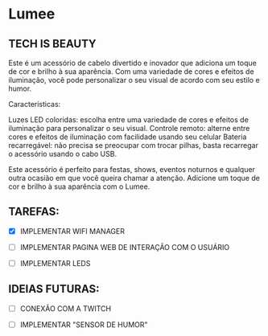 # Lumee
## TECH IS BEAUTY

Este é um acessório de cabelo divertido e inovador que adiciona um toque de cor e brilho à sua aparência. Com uma variedade de cores e efeitos de iluminação, você pode personalizar o seu visual de acordo com seu estilo e humor.

Características:

Luzes LED coloridas: escolha entre uma variedade de cores e efeitos de iluminação para personalizar o seu visual.
Controle remoto: alterne entre cores e efeitos de iluminação com facilidade usando seu celular
Bateria recarregável: não precisa se preocupar com trocar pilhas, basta recarregar o acessório usando o cabo USB.

Este acessório é perfeito para festas, shows, eventos noturnos e qualquer outra ocasião em que você queira chamar a atenção. Adicione um toque de cor e brilho à sua aparência com o Lumee.



## TAREFAS:
- [X] IMPLEMENTAR WIFI MANAGER
- [ ] IMPLEMENTAR PAGINA WEB DE INTERAÇÃO COM O USUÁRIO
- [ ] IMPLEMENTAR LEDS



## IDEIAS FUTURAS:
- [ ] CONEXÃO COM A TWITCH
- [ ] IMPLEMENTAR "SENSOR DE HUMOR"





